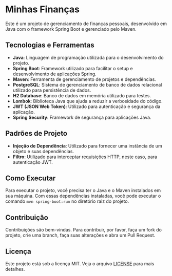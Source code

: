 # Minhas Finanças

Este é um projeto de gerenciamento de finanças pessoais, desenvolvido em Java com o framework Spring Boot e gerenciado pelo Maven.

## Tecnologias e Ferramentas

- **Java**: Linguagem de programação utilizada para o desenvolvimento do projeto.
- **Spring Boot**: Framework utilizado para facilitar o setup e desenvolvimento de aplicações Spring.
- **Maven**: Ferramenta de gerenciamento de projetos e dependências.
- **PostgreSQL**: Sistema de gerenciamento de banco de dados relacional utilizado para persistência de dados.
- **H2 Database**: Banco de dados em memória utilizado para testes.
- **Lombok**: Biblioteca Java que ajuda a reduzir a verbosidade do código.
- **JWT (JSON Web Token)**: Utilizado para autenticação e segurança da aplicação.
- **Spring Security**: Framework de segurança para aplicações Java.

## Padrões de Projeto

- **Injeção de Dependência**: Utilizado para fornecer uma instância de um objeto e suas dependências.
- **Filtro**: Utilizado para interceptar requisições HTTP, neste caso, para autenticação JWT.

## Como Executar

Para executar o projeto, você precisa ter o Java e o Maven instalados em sua máquina. Com essas dependências instaladas, você pode executar o comando `mvn spring-boot:run` no diretório raiz do projeto.

## Contribuição

Contribuições são bem-vindas. Para contribuir, por favor, faça um fork do projeto, crie uma branch, faça suas alterações e abra um Pull Request.

## Licença

Este projeto está sob a licença MIT. Veja o arquivo [LICENSE](LICENSE) para mais detalhes.